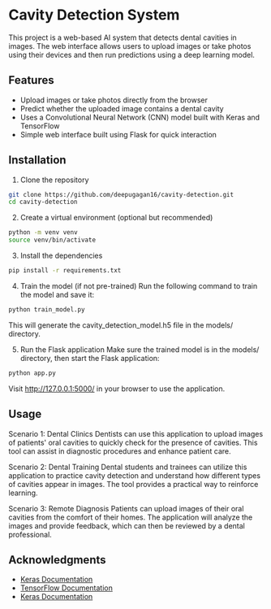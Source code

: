 <a id="readme-top"></a>

# Cavity Detection System

This project is a web-based AI system that detects dental cavities in images. The web interface allows users to upload images or take photos using their devices and then run predictions using a deep learning model.

## Features

- Upload images or take photos directly from the browser
- Predict whether the uploaded image contains a dental cavity
- Uses a Convolutional Neural Network (CNN) model built with Keras and TensorFlow
- Simple web interface built using Flask for quick interaction

## Installation

1. Clone the repository
``` sh
git clone https://github.com/deepugagan16/cavity-detection.git
cd cavity-detection
```

2. Create a virtual environment (optional but recommended)
``` sh
python -m venv venv
source venv/bin/activate
```

3. Install the dependencies
``` sh
pip install -r requirements.txt
```

4. Train the model (if not pre-trained)
Run the following command to train the model and save it:
``` sh
python train_model.py
```
This will generate the cavity_detection_model.h5 file in the models/ directory.

5. Run the Flask application
Make sure the trained model is in the models/ directory, then start the Flask application:
``` sh
python app.py
```
Visit http://127.0.0.1:5000/ in your browser to use the application.

## Usage

Scenario 1: Dental Clinics
Dentists can use this application to upload images of patients' oral cavities to quickly check for the presence of cavities. This tool can assist in diagnostic procedures and enhance patient care.

Scenario 2: Dental Training
Dental students and trainees can utilize this application to practice cavity detection and understand how different types of cavities appear in images. The tool provides a practical way to reinforce learning.

Scenario 3: Remote Diagnosis
Patients can upload images of their oral cavities from the comfort of their homes. The application will analyze the images and provide feedback, which can then be reviewed by a dental professional.

## Acknowledgments
* [Keras Documentation](https://keras.io/)
* [TensorFlow Documentation](https://www.tensorflow.org/guide)
* [Keras Documentation](https://flask.palletsprojects.com/en/latest/)

